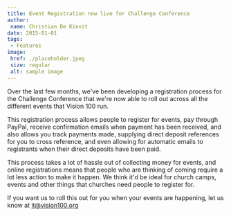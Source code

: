 ```yaml
---
title: Event Registration now live for Challenge Conference
author:
 name: Christian De Kievit
date: 2015-01-01
tags:
 - Features
image:
 href: ./placeholder.jpeg
 size: regular
 alt: sample image
---
```


Over the last few months, we've been developing a registration process for the Challenge Conference that we're now able to roll out across all the different events that Vision 100 run.

This registration process allows people to register for events, pay through PayPal, receive confirmation emails when payment has been received, and also allows you track payments made, supplying direct deposit references for you to cross reference, and even allowing for automatic emails to registrants when their direct deposits have been paid.

This process takes a lot of hassle out of collecting money for events, and online registrations means that people who are thinking of coming require a lot less action to make it happen. We think it'd be ideal for church camps, events and other things that churches need people to register for.

If you want us to roll this out for you when your events are happening, let us know at it@vision100.org
